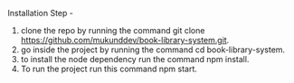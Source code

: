 Installation Step -

1. clone the repo by running the command git clone https://github.com/mukunddev/book-library-system.git.
2. go inside the project by running the command cd book-library-system.
3. to install the node dependency run the command npm install.
4. To run the project run this command npm start.
